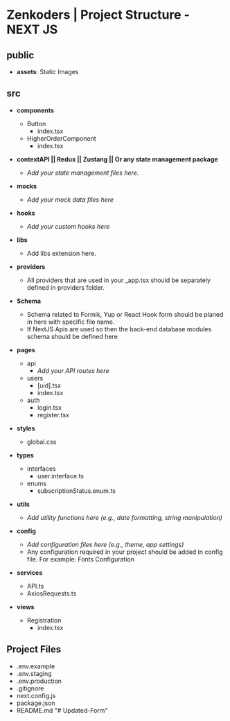 # Zenkoders | Project Structure - NEXT JS

## public

- **assets**: Static Images

## src

- **components**

  - Button
    - index.tsx
  - HigherOrderComponent
    - index.tsx

- **contextAPI || Redux || Zustang || Or any state management package**

  - _Add your state management files here._

- **mocks**

  - _Add your mock data files here_

- **hooks**

  - _Add your custom hooks here_

- **libs**

  - Add libs extension here.

- **providers**

  - All providers that are used in your \_app.tsx should be separately defined in providers folder.

- **Schema**

  - Schema related to Formik, Yup or React Hook form should be planed in here with specific file name.
  - If NextJS Apis are used so then the back-end database modules schema should be defined here

- **pages**

  - api
    - _Add your API routes here_
  - users
    - [uid].tsx
    - index.tsx
  - auth
    - login.tsx
    - register.tsx

- **styles**

  - global.css

- **types**

  - interfaces
    - user.interface.ts
  - enums
    - subscriptionStatus.enum.ts

- **utils**

  - _Add utility functions here (e.g., date formatting, string manipulation)_

- **config**

  - _Add configuration files here (e.g., theme, app settings)_
  - Any configuration required in your project should be added in config file. For example: Fonts Configuration

- **services**

  - API.ts
  - AxiosRequests.ts

- **views**
  - Registration
    - index.tsx

## Project Files

- .env.example
- .env.staging
- .env.production
- .gitignore
- next.config.js
- package.json
- README.md
"# Updated-Form" 
